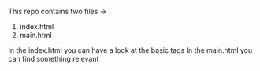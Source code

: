 This repo contains two files -> 
1. index.html
2. main.html

In the index.html you can have a look at the basic tags
 In the main.html you can find something relevant
